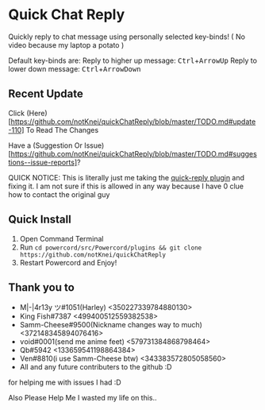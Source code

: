 # Quick Chat Reply
Quickly reply to chat message using personally selected key-binds!
( No video because my laptop a potato ) 

Default key-binds are:
  Reply to higher up message: <kbd>Ctrl</kbd>+<kbd>ArrowUp</kbd>
  Reply to lower down message: <kbd>Ctrl</kbd>+<kbd>ArrowDown</kbd>

## Recent Update
Click (Here)[https://github.com/notKnei/quickChatReply/blob/master/TODO.md#update-110] To Read The Changes

Have a (Suggestion Or Issue)[https://github.com/notKnei/quickChatReply/blob/master/TODO.md#suggestions--issue-reports]?

QUICK NOTICE: This is literally just me taking the [quick-reply plugin](https://github.com/relative/quick-reply) and fixing it.
I am not sure if this is allowed in any way because I have 0 clue how to contact the original guy
## Quick Install
1. Open Command Terminal
2. Run `cd powercord/src/Powercord/plugins && git clone https://github.com/notKnei/quickChatReply`
3. Restart Powercord and Enjoy!

## Thank you to
- M|-|4r13y ツ#1051(Harley) <350227339784880130>
- King Fish#7387 <499400512559382538>
- Samm-Cheese#9500(Nickname changes way to much) <372148345894076416>
- ѵοіd#0001(send me anime feet) <579731384868798464>
- Qb#5942 <133659541198864384>
- Ven#8810(i use Samm-Cheese btw) <343383572805058560>
- All and any future contributers to the github :D

for helping me with issues I had :D

Also Please Help Me I wasted my life on this..